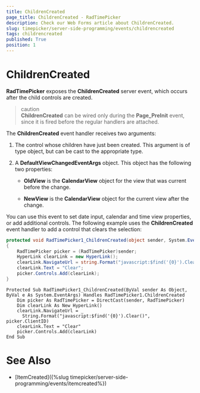 ```yaml
---
title: ChildrenCreated
page_title: ChildrenCreated - RadTimePicker
description: Check our Web Forms article about ChildrenCreated.
slug: timepicker/server-side-programming/events/childrencreated
tags: childrencreated
published: True
position: 1
---
```


# ChildrenCreated



**RadTimePicker** exposes the **ChildrenCreated** server event, which occurs after the child controls are created.

>caution  
**ChildrenCreated** can be wired only during the **Page_PreInit** event, since it is fired before the regular handlers are attached.
>


The **ChildrenCreated** event handler receives two arguments:

1. The control whose children have just been created. This argument is of type object, but can be cast to the appropriate type.

2. A **DefaultViewChangedEventArgs** object. This object has the following two properties:

	* **OldView** is the **CalendarView** object for the view that was current before the change.

	* **NewView** is the **CalendarView** object for the current view after the change.

You can use this event to set date input, calendar and time view properties, or add additional controls. The following example uses the **ChildrenCreated** event handler to add a control that clears the selection:



````C#
protected void RadTimePicker1_ChildrenCreated(object sender, System.EventArgs e)
{
    RadTimePicker picker = (RadTimePicker)sender;
    HyperLink clearLink = new HyperLink();
    clearLink.NavigateUrl = string.Format("javascript:$find('{0}').Clear()", picker.ClientID);
    clearLink.Text = "Clear";
    picker.Controls.Add(clearLink);
}
````
````VB.NET
Protected Sub RadTimePicker1_ChildrenCreated(ByVal sender As Object, ByVal e As System.EventArgs) Handles RadTimePicker1.ChildrenCreated
    Dim picker As RadTimePicker = DirectCast(sender, RadTimePicker)
    Dim clearLink As New HyperLink()
    clearLink.NavigateUrl = _
      String.Format("javascript:$find('{0}').Clear()", picker.ClientID)
    clearLink.Text = "Clear"
    picker.Controls.Add(clearLink)
End Sub
````


# See Also

 * [ItemCreated]({%slug timepicker/server-side-programming/events/itemcreated%})

